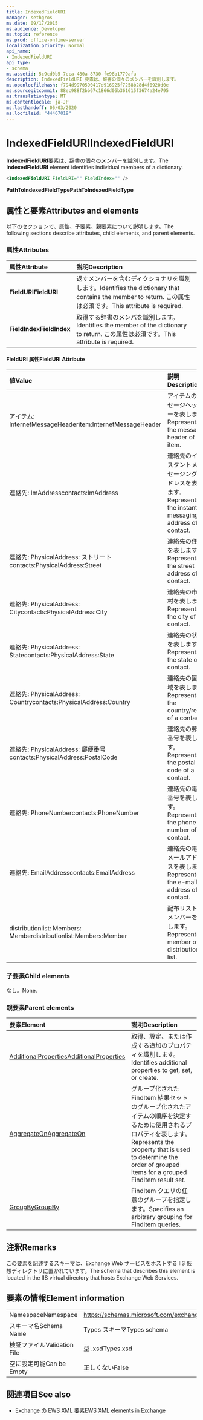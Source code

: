 ```yaml
---
title: IndexedFieldURI
manager: sethgros
ms.date: 09/17/2015
ms.audience: Developer
ms.topic: reference
ms.prod: office-online-server
localization_priority: Normal
api_name:
- IndexedFieldURI
api_type:
- schema
ms.assetid: 5c9cd0b5-7eca-480a-8730-fe98b1779afa
description: IndexedFieldURI 要素は、辞書の個々のメンバーを識別します。
ms.openlocfilehash: f794d9970590417d916925f7258b28d4f0920d0e
ms.sourcegitcommit: 88ec988f2bb67c1866d06b361615f3674a24e795
ms.translationtype: MT
ms.contentlocale: ja-JP
ms.lasthandoff: 06/03/2020
ms.locfileid: "44467019"
---
```

# <a name="indexedfielduri"></a><span data-ttu-id="d6200-103">IndexedFieldURI</span><span class="sxs-lookup"><span data-stu-id="d6200-103">IndexedFieldURI</span></span>

<span data-ttu-id="d6200-104">**IndexedFieldURI**要素は、辞書の個々のメンバーを識別します。</span><span class="sxs-lookup"><span data-stu-id="d6200-104">The **IndexedFieldURI** element identifies individual members of a dictionary.</span></span> 
  
```xml
<IndexedFieldURI FieldURI="" FieldIndex="" />
```

 <span data-ttu-id="d6200-105">**PathToIndexedFieldType**</span><span class="sxs-lookup"><span data-stu-id="d6200-105">**PathToIndexedFieldType**</span></span>
## <a name="attributes-and-elements"></a><span data-ttu-id="d6200-106">属性と要素</span><span class="sxs-lookup"><span data-stu-id="d6200-106">Attributes and elements</span></span>

<span data-ttu-id="d6200-107">以下のセクションで、属性、子要素、親要素について説明します。</span><span class="sxs-lookup"><span data-stu-id="d6200-107">The following sections describe attributes, child elements, and parent elements.</span></span>
  
### <a name="attributes"></a><span data-ttu-id="d6200-108">属性</span><span class="sxs-lookup"><span data-stu-id="d6200-108">Attributes</span></span>

|<span data-ttu-id="d6200-109">**属性**</span><span class="sxs-lookup"><span data-stu-id="d6200-109">**Attribute**</span></span>|<span data-ttu-id="d6200-110">**説明**</span><span class="sxs-lookup"><span data-stu-id="d6200-110">**Description**</span></span>|
|:-----|:-----|
|<span data-ttu-id="d6200-111">**FieldURI**</span><span class="sxs-lookup"><span data-stu-id="d6200-111">**FieldURI**</span></span> <br/> |<span data-ttu-id="d6200-112">返すメンバーを含むディクショナリを識別します。</span><span class="sxs-lookup"><span data-stu-id="d6200-112">Identifies the dictionary that contains the member to return.</span></span> <span data-ttu-id="d6200-113">この属性は必須です。</span><span class="sxs-lookup"><span data-stu-id="d6200-113">This attribute is required.</span></span>  <br/> |
|<span data-ttu-id="d6200-114">**FieldIndex**</span><span class="sxs-lookup"><span data-stu-id="d6200-114">**FieldIndex**</span></span> <br/> |<span data-ttu-id="d6200-115">取得する辞書のメンバを識別します。</span><span class="sxs-lookup"><span data-stu-id="d6200-115">Identifies the member of the dictionary to return.</span></span> <span data-ttu-id="d6200-116">この属性は必須です。</span><span class="sxs-lookup"><span data-stu-id="d6200-116">This attribute is required.</span></span>  <br/> |
   
#### <a name="fielduri-attribute"></a><span data-ttu-id="d6200-117">FieldURI 属性</span><span class="sxs-lookup"><span data-stu-id="d6200-117">FieldURI Attribute</span></span>

|<span data-ttu-id="d6200-118">**値**</span><span class="sxs-lookup"><span data-stu-id="d6200-118">**Value**</span></span>|<span data-ttu-id="d6200-119">**説明**</span><span class="sxs-lookup"><span data-stu-id="d6200-119">**Description**</span></span>|
|:-----|:-----|
|<span data-ttu-id="d6200-120">アイテム: InternetMessageHeader</span><span class="sxs-lookup"><span data-stu-id="d6200-120">item:InternetMessageHeader</span></span>  <br/> |<span data-ttu-id="d6200-121">アイテムのメッセージヘッダーを表します。</span><span class="sxs-lookup"><span data-stu-id="d6200-121">Represents the message header of an item.</span></span>  <br/> |
|<span data-ttu-id="d6200-122">連絡先: ImAddress</span><span class="sxs-lookup"><span data-stu-id="d6200-122">contacts:ImAddress</span></span>  <br/> |<span data-ttu-id="d6200-123">連絡先のインスタントメッセージングアドレスを表します。</span><span class="sxs-lookup"><span data-stu-id="d6200-123">Represents the instant messaging address of a contact.</span></span>  <br/> |
|<span data-ttu-id="d6200-124">連絡先: PhysicalAddress: ストリート</span><span class="sxs-lookup"><span data-stu-id="d6200-124">contacts:PhysicalAddress:Street</span></span>  <br/> |<span data-ttu-id="d6200-125">連絡先の住所を表します。</span><span class="sxs-lookup"><span data-stu-id="d6200-125">Represents the street address of a contact.</span></span>  <br/> |
|<span data-ttu-id="d6200-126">連絡先: PhysicalAddress: City</span><span class="sxs-lookup"><span data-stu-id="d6200-126">contacts:PhysicalAddress:City</span></span>  <br/> |<span data-ttu-id="d6200-127">連絡先の市町村を表します。</span><span class="sxs-lookup"><span data-stu-id="d6200-127">Represents the city of a contact.</span></span>  <br/> |
|<span data-ttu-id="d6200-128">連絡先: PhysicalAddress: State</span><span class="sxs-lookup"><span data-stu-id="d6200-128">contacts:PhysicalAddress:State</span></span>  <br/> |<span data-ttu-id="d6200-129">連絡先の状態を表します。</span><span class="sxs-lookup"><span data-stu-id="d6200-129">Represents the state of a contact.</span></span>  <br/> |
|<span data-ttu-id="d6200-130">連絡先: PhysicalAddress: Country</span><span class="sxs-lookup"><span data-stu-id="d6200-130">contacts:PhysicalAddress:Country</span></span>  <br/> |<span data-ttu-id="d6200-131">連絡先の国/地域を表します。</span><span class="sxs-lookup"><span data-stu-id="d6200-131">Represents the country/region of a contact.</span></span>  <br/> |
|<span data-ttu-id="d6200-132">連絡先: PhysicalAddress: 郵便番号</span><span class="sxs-lookup"><span data-stu-id="d6200-132">contacts:PhysicalAddress:PostalCode</span></span>  <br/> |<span data-ttu-id="d6200-133">連絡先の郵便番号を表します。</span><span class="sxs-lookup"><span data-stu-id="d6200-133">Represents the postal code of a contact.</span></span>  <br/> |
|<span data-ttu-id="d6200-134">連絡先: PhoneNumber</span><span class="sxs-lookup"><span data-stu-id="d6200-134">contacts:PhoneNumber</span></span>  <br/> |<span data-ttu-id="d6200-135">連絡先の電話番号を表します。</span><span class="sxs-lookup"><span data-stu-id="d6200-135">Represents the phone number of a contact.</span></span>  <br/> |
|<span data-ttu-id="d6200-136">連絡先: EmailAddress</span><span class="sxs-lookup"><span data-stu-id="d6200-136">contacts:EmailAddress</span></span>  <br/> |<span data-ttu-id="d6200-137">連絡先の電子メールアドレスを表します。</span><span class="sxs-lookup"><span data-stu-id="d6200-137">Represents the e-mail address of a contact.</span></span>  <br/> |
|<span data-ttu-id="d6200-138">distributionlist: Members: Member</span><span class="sxs-lookup"><span data-stu-id="d6200-138">distributionlist:Members:Member</span></span>  <br/> |<span data-ttu-id="d6200-139">配布リストのメンバーを表します。</span><span class="sxs-lookup"><span data-stu-id="d6200-139">Represents a member of a distribution list.</span></span>  <br/> |
   
### <a name="child-elements"></a><span data-ttu-id="d6200-140">子要素</span><span class="sxs-lookup"><span data-stu-id="d6200-140">Child elements</span></span>

<span data-ttu-id="d6200-141">なし。</span><span class="sxs-lookup"><span data-stu-id="d6200-141">None.</span></span>
  
### <a name="parent-elements"></a><span data-ttu-id="d6200-142">親要素</span><span class="sxs-lookup"><span data-stu-id="d6200-142">Parent elements</span></span>

|<span data-ttu-id="d6200-143">**要素**</span><span class="sxs-lookup"><span data-stu-id="d6200-143">**Element**</span></span>|<span data-ttu-id="d6200-144">**説明**</span><span class="sxs-lookup"><span data-stu-id="d6200-144">**Description**</span></span>|
|:-----|:-----|
|[<span data-ttu-id="d6200-145">AdditionalProperties</span><span class="sxs-lookup"><span data-stu-id="d6200-145">AdditionalProperties</span></span>](additionalproperties.md) <br/> |<span data-ttu-id="d6200-146">取得、設定、または作成する追加のプロパティを識別します。</span><span class="sxs-lookup"><span data-stu-id="d6200-146">Identifies additional properties to get, set, or create.</span></span>  <br/> |
|[<span data-ttu-id="d6200-147">AggregateOn</span><span class="sxs-lookup"><span data-stu-id="d6200-147">AggregateOn</span></span>](aggregateon.md) <br/> |<span data-ttu-id="d6200-148">グループ化された FindItem 結果セットのグループ化されたアイテムの順序を決定するために使用されるプロパティを表します。</span><span class="sxs-lookup"><span data-stu-id="d6200-148">Represents the property that is used to determine the order of grouped items for a grouped FindItem result set.</span></span>  <br/> |
|[<span data-ttu-id="d6200-149">GroupBy</span><span class="sxs-lookup"><span data-stu-id="d6200-149">GroupBy</span></span>](groupby.md) <br/> |<span data-ttu-id="d6200-150">FindItem クエリの任意のグループを指定します。</span><span class="sxs-lookup"><span data-stu-id="d6200-150">Specifies an arbitrary grouping for FindItem queries.</span></span>  <br/> |
   
## <a name="remarks"></a><span data-ttu-id="d6200-151">注釈</span><span class="sxs-lookup"><span data-stu-id="d6200-151">Remarks</span></span>

<span data-ttu-id="d6200-152">この要素を記述するスキーマは、Exchange Web サービスをホストする IIS 仮想ディレクトリに置かれています。</span><span class="sxs-lookup"><span data-stu-id="d6200-152">The schema that describes this element is located in the IIS virtual directory that hosts Exchange Web Services.</span></span>
  
## <a name="element-information"></a><span data-ttu-id="d6200-153">要素の情報</span><span class="sxs-lookup"><span data-stu-id="d6200-153">Element information</span></span>

|||
|:-----|:-----|
|<span data-ttu-id="d6200-154">Namespace</span><span class="sxs-lookup"><span data-stu-id="d6200-154">Namespace</span></span>  <br/> |https://schemas.microsoft.com/exchange/services/2006/types  <br/> |
|<span data-ttu-id="d6200-155">スキーマ名</span><span class="sxs-lookup"><span data-stu-id="d6200-155">Schema Name</span></span>  <br/> |<span data-ttu-id="d6200-156">Types スキーマ</span><span class="sxs-lookup"><span data-stu-id="d6200-156">Types schema</span></span>  <br/> |
|<span data-ttu-id="d6200-157">検証ファイル</span><span class="sxs-lookup"><span data-stu-id="d6200-157">Validation File</span></span>  <br/> |<span data-ttu-id="d6200-158">型 .xsd</span><span class="sxs-lookup"><span data-stu-id="d6200-158">Types.xsd</span></span>  <br/> |
|<span data-ttu-id="d6200-159">空に設定可能</span><span class="sxs-lookup"><span data-stu-id="d6200-159">Can be Empty</span></span>  <br/> |<span data-ttu-id="d6200-160">正しくない</span><span class="sxs-lookup"><span data-stu-id="d6200-160">False</span></span>  <br/> |
   
## <a name="see-also"></a><span data-ttu-id="d6200-161">関連項目</span><span class="sxs-lookup"><span data-stu-id="d6200-161">See also</span></span>



- [<span data-ttu-id="d6200-162">Exchange の EWS XML 要素</span><span class="sxs-lookup"><span data-stu-id="d6200-162">EWS XML elements in Exchange</span></span>](ews-xml-elements-in-exchange.md)

